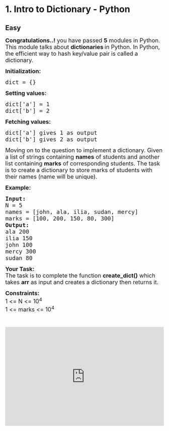 # 1. Intro to Dictionary - Python
## Easy 
<div class="problem-statement">
                <p></p><p><span style="font-size:18px"><strong>Congratulations..!</strong> you have passed <strong>5</strong> modules in Python. This module talks about <strong>dictionaries </strong>in Python. In Python, the efficient way to hash key/value pair is called a dictionary.</span></p>

<p><span style="font-size:18px"><strong>Initialization:</strong></span></p>

<pre><span style="font-size:18px">dict = {}
</span></pre>

<p><span style="font-size:18px"><strong>Setting values:</strong> </span></p>

<pre><span style="font-size:18px">dict['a'] = 1 </span>
<span style="font-size:18px">dict['b'] = 2</span></pre>

<p><span style="font-size:18px"><strong>Fetching values:</strong></span></p>

<pre><span style="font-size:18px">dict['a'] gives 1 as output </span>
<span style="font-size:18px">dict['b'] gives 2 as output</span></pre>

<p><span style="font-size:18px">Moving on to the question to implement&nbsp;a dictionary. Given a list of strings containing <strong>names</strong> of students and another list containing <strong>marks</strong> of corresponding students. The task is to create a dictionary to store marks of students with their names (name will be unique).</span></p>

<p><span style="font-size:18px"><strong>Example:</strong></span></p>

<pre><span style="font-size:18px"><strong>Input:</strong> </span>
<span style="font-size:18px">N = 5 </span>
<span style="font-size:18px">names = [john, ala, ilia, sudan, mercy] </span>
<span style="font-size:18px">marks = [100, 200, 150, 80, 300]</span>
<strong><span style="font-size:18px">Output:</span></strong>
<span style="font-size:18px">ala 200 </span>
<span style="font-size:18px">ilia 150 </span>
<span style="font-size:18px">john 100 </span>
<span style="font-size:18px">mercy 300 </span>
<span style="font-size:18px">sudan 80</span></pre>

<p><span style="font-size:18px"><strong>Your Task:</strong><br>
The task is to complete the function <strong>create_dict()</strong> which takes <strong>arr</strong> as input and creates a dictionary then&nbsp;returns it.</span></p>

<p><span style="font-size:18px"><strong>Constraints:</strong><br>
1 &lt;= N&nbsp;&lt;= 10<sup>4</sup><br>
1 &lt;= marks &lt;= 10<sup>4</sup></span></p>

<p>&nbsp;</p>

<p><iframe frameborder="0" height="315" src="https://www.youtube.com/embed/z7z_e5-l2yE" width="560" style="max-width: 100%;"></iframe></p>
 <p></p>
            </div>